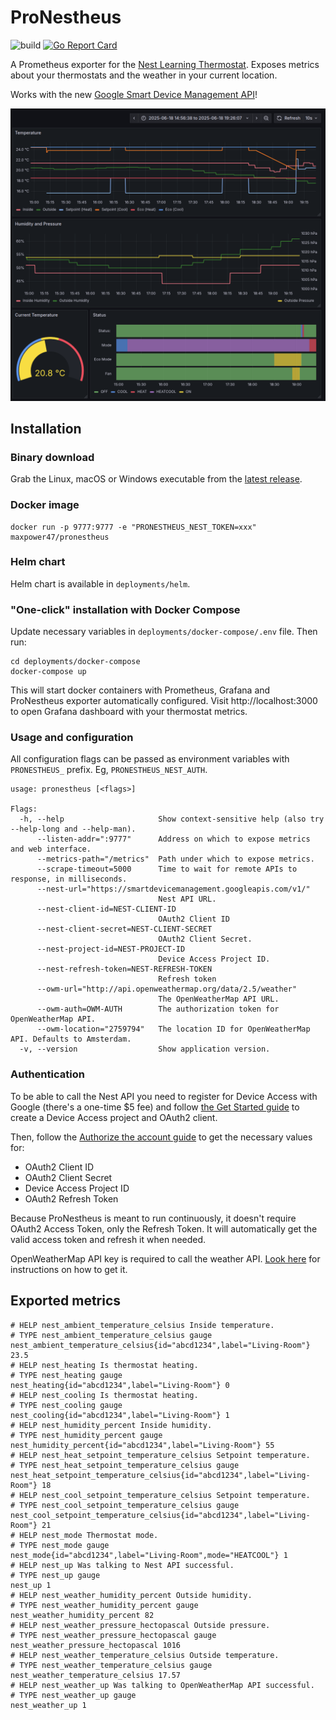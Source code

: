 # ProNestheus

![build](https://github.com/maxpower47/pronestheus/workflows/build/badge.svg)
[![Go Report Card](https://goreportcard.com/badge/github.com/maxpower47/pronestheus)](https://goreportcard.com/report/github.com/maxpower47/pronestheus)

A Prometheus exporter for the [Nest Learning Thermostat](https://nest.com/). Exposes metrics about your thermostats and the weather in your current location.

Works with the new [Google Smart Device Management API](https://developers.google.com/nest/device-access)!

![dashboard](docs/dashboard.png)

## Installation

### Binary download

Grab the Linux, macOS or Windows executable from the [latest release](https://github.com/maxpower47/pronestheus/releases/latest).

### Docker image

```
docker run -p 9777:9777 -e "PRONESTHEUS_NEST_TOKEN=xxx" maxpower47/pronestheus
```

### Helm chart

Helm chart is available in `deployments/helm`.

### "One-click" installation with Docker Compose

Update necessary variables in `deployments/docker-compose/.env` file. Then run:
```
cd deployments/docker-compose
docker-compose up
```

This will start docker containers with Prometheus, Grafana and ProNestheus exporter automatically configured. Visit http://localhost:3000 to open Grafana dashboard with your thermostat metrics.


### Usage and configuration

All configuration flags can be passed as environment variables with `PRONESTHEUS_` prefix. Eg, `PRONESTHEUS_NEST_AUTH`.

```
usage: pronestheus [<flags>]

Flags:
  -h, --help                     Show context-sensitive help (also try --help-long and --help-man).
      --listen-addr=":9777"      Address on which to expose metrics and web interface.
      --metrics-path="/metrics"  Path under which to expose metrics.
      --scrape-timeout=5000      Time to wait for remote APIs to response, in milliseconds.
      --nest-url="https://smartdevicemanagement.googleapis.com/v1/"  
                                 Nest API URL.
      --nest-client-id=NEST-CLIENT-ID  
                                 OAuth2 Client ID
      --nest-client-secret=NEST-CLIENT-SECRET  
                                 OAuth2 Client Secret.
      --nest-project-id=NEST-PROJECT-ID  
                                 Device Access Project ID.
      --nest-refresh-token=NEST-REFRESH-TOKEN  
                                 Refresh token
      --owm-url="http://api.openweathermap.org/data/2.5/weather"  
                                 The OpenWeatherMap API URL.
      --owm-auth=OWM-AUTH        The authorization token for OpenWeatherMap API.
      --owm-location="2759794"   The location ID for OpenWeatherMap API. Defaults to Amsterdam.
  -v, --version                  Show application version.

```


### Authentication

To be able to call the Nest API you need to register for Device Access with Google (there's a one-time $5 fee) and follow [the Get Started guide](https://developers.google.com/nest/device-access/get-started) to create a Device Access project and OAuth2 client.

Then, follow the [Authorize the account guide](https://developers.google.com/nest/device-access/authorize) to get the necessary values for:
* OAuth2 Client ID
* OAuth2 Client Secret
* Device Access Project ID
* OAuth2 Refresh Token

Because ProNestheus is meant to run continuously, it doesn't require OAuth2 Access Token, only the Refresh Token. It will automatically get the valid access token and refresh it when needed.


OpenWeatherMap API key is required to call the weather API. [Look here](https://openweathermap.org/appid) for instructions on how to get it.


## Exported metrics

```
# HELP nest_ambient_temperature_celsius Inside temperature.
# TYPE nest_ambient_temperature_celsius gauge
nest_ambient_temperature_celsius{id="abcd1234",label="Living-Room"} 23.5
# HELP nest_heating Is thermostat heating.
# TYPE nest_heating gauge
nest_heating{id="abcd1234",label="Living-Room"} 0
# HELP nest_cooling Is thermostat heating.
# TYPE nest_cooling gauge
nest_cooling{id="abcd1234",label="Living-Room"} 1
# HELP nest_humidity_percent Inside humidity.
# TYPE nest_humidity_percent gauge
nest_humidity_percent{id="abcd1234",label="Living-Room"} 55
# HELP nest_heat_setpoint_temperature_celsius Setpoint temperature.
# TYPE nest_heat_setpoint_temperature_celsius gauge
nest_heat_setpoint_temperature_celsius{id="abcd1234",label="Living-Room"} 18
# HELP nest_cool_setpoint_temperature_celsius Setpoint temperature.
# TYPE nest_cool_setpoint_temperature_celsius gauge
nest_cool_setpoint_temperature_celsius{id="abcd1234",label="Living-Room"} 21
# HELP nest_mode Thermostat mode.
# TYPE nest_mode gauge
nest_mode{id="abcd1234",label="Living-Room",mode="HEATCOOL"} 1
# HELP nest_up Was talking to Nest API successful.
# TYPE nest_up gauge
nest_up 1
# HELP nest_weather_humidity_percent Outside humidity.
# TYPE nest_weather_humidity_percent gauge
nest_weather_humidity_percent 82
# HELP nest_weather_pressure_hectopascal Outside pressure.
# TYPE nest_weather_pressure_hectopascal gauge
nest_weather_pressure_hectopascal 1016
# HELP nest_weather_temperature_celsius Outside temperature.
# TYPE nest_weather_temperature_celsius gauge
nest_weather_temperature_celsius 17.57
# HELP nest_weather_up Was talking to OpenWeatherMap API successful.
# TYPE nest_weather_up gauge
nest_weather_up 1
```
